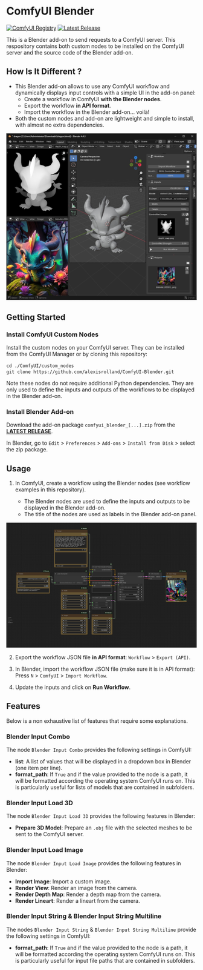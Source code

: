 # ComfyUI Blender

[![ComfyUI Registry](https://img.shields.io/badge/comfyui-registry-grey?labelColor=blue)](https://registry.comfy.org/nodes/comfyui-blender)
[![Latest Release](https://img.shields.io/github/v/release/alexisrolland/ComfyUI-Blender)](https://github.com/alexisrolland/ComfyUI-Blender/releases/latest)

This is a Blender add-on to send requests to a ComfyUI server. This respository contains both custom nodes to be installed on the ComfyUI server and the source code of the Blender add-on.

## How Is It Different ?

* This Blender add-on allows to use any ComfyUI workflow and dynamically displays input controls with a simple UI in the add-on panel:
  * Create a workflow in ComfyUI **with the Blender nodes**.
  * Export the workflow **in API format**.
  * Import the workflow in the Blender add-on... voilà!
* Both the custom nodes and add-on are lightweight and simple to install, with almost no extra dependencies.

![Screenshot Blender](./screenshot_blender.jpg)

## Getting Started

### Install ComfyUI Custom Nodes

Install the custom nodes on your ComfyUI server. They can be installed from the ComfyUI Manager or by cloning this repository:

```shell
cd ./ComfyUI/custom_nodes
git clone https://github.com/alexisrolland/ComfyUI-Blender.git
```

Note these nodes do not require additional Python dependencies. They are only used to define the inputs and outputs of the workflows to be displayed in the Blender add-on.

### Install Blender Add-on

Download the add-on package `comfyui_blender_[...].zip` from the **[LATEST RELEASE](https://github.com/alexisrolland/ComfyUI-Blender/releases)**.

In Blender, go to `Edit` > `Preferences` > `Add-ons` > `Install from Disk` > select the zip package.

## Usage

1. In ComfyUI, create a workflow using the Blender nodes (see workflow examples in this repository).

    * The Blender nodes are used to define the inputs and outputs to be displayed in the Blender add-on.
    * The title of the nodes are used as labels in the Blender add-on panel.

![Screenshot ComfyUI](./screenshot_comfyui.png)

2. Export the workflow JSON file **in API format**: `Workflow` > `Export (API)`.

3. In Blender, import the workflow JSON file (make sure it is in API format): Press `N` > `ComfyUI` > `Import Workflow`.

4. Update the inputs and click on **Run Workflow**.

## Features

Below is a non exhaustive list of features that require some explanations.

### Blender Input Combo

The node `Blender Input Combo` provides the following settings in ComfyUI:

* **list**: A list of values that will be displayed in a dropdown box in Blender (one item per line).
* **format_path**: If `True` and if the value provided to the node is a path, it will be formatted according the operating system ComfyUI runs on. This is particularly useful for lists of models that are contained in subfolders.

### Blender Input Load 3D

The node `Blender Input Load 3D` provides the following features in Blender:

* **Prepare 3D Model**: Prepare an `.obj` file with the selected meshes to be sent to the ComfyUI server.

### Blender Input Load Image

The node `Blender Input Load Image` provides the following features in Blender:

* **Import Image**: Import a custom image.
* **Render View**: Render an image from the camera.
* **Render Depth Map**: Render a depth map from the camera.
* **Render Lineart**: Render a lineart from the camera.

### Blender Input String & Blender Input String Multiline

The nodes `Blender Input String` & `Blender Input String Multiline` provide the following settings in ComfyUI:

* **format_path**: If `True` and if the value provided to the node is a path, it will be formatted according the operating system ComfyUI runs on. This is particularly useful for input file paths that are contained in subfolders.
